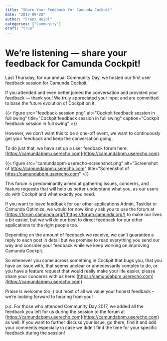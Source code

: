 ```yaml
---
title: "Share Your Feedback for Camunda Cockpit"
date: "2017-09-28"
author: "Franz Heidl"
categories: ["Community"]
draft: "true"
---
```


# We’re listening — share your feedback for Camunda Cockpit!

Last Thursday, for our annual Community Day, we hosted our first user feedback session for Camunda Cockpit.

If you attended and even better joined the conversation and provided your feedback — thank you! We truly appreciated your input  and are committed to base the future evolution of Cockpit on it.

{{< figure src="feedback-session.png" alt="Cockpit feedback session in full swing" title="Cockpit feedback session in full swing" caption="Cockpit feedback session in full swing" >}}

However, we don’t want this to be a one-off event, we want to continuously get your feedback and keep the conversation going.

To do just that, we have set up a user feedback forum here: [https://camundabpm.userecho.com](https://camundabpm.userecho.com).

{{< figure src="camundabpm-userecho-screenshot.png" alt="Screenshot of https://camundabpm.userecho.com" title="Screenshot of https://camundabpm.userecho.com" >}}

This forum is predominantly aimed at gathering issues, concerns, and feature requests that will help us better understand what you, as our users do with Cockpit and what exactly you need.

If you want to leave feedback for our other applications Admin, Tasklist or Camunda Optimize, we would for now kindly ask you to use the forum at [https://forum.camunda.org/](https://forum.camunda.org/) to make our lives a bit easier, but we will do our best to direct feedback for our other applications to the right people too.

Depending on the amount of feedback we receive, we can’t guarantee a reply to each post in detail but we promise to read everything you send our way and consider your feedback while we keep working on improving Camunda Cockpit.

So whenever you come across something in Cockpit that bugs you, that you have an issue with, that seems unclear or unnecessarily complex to do, or you have a feature request that would really make your life easier, please share your concerns with us here: [https://camundabpm.userecho.com](https://camundabpm.userecho.com)

Praise is welcome too ;) but most of all we value your honest feedback – we’re looking forward to hearing from you!

p.s. For those who attended Community Day 2017, we  added all the feedback you left for us during the session to the forum at [https://camundabpm.userecho.com](https://camundabpm.userecho.com) as well. If you want to further discuss your issue, go there, find it and add your comments especially in case we didn’t find the time for your specific feedback during the session!
